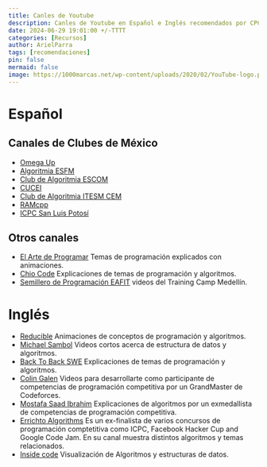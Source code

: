 ```yaml
---
title: Canles de Youtube
description: Canles de Youtube en Español e Inglés recomendados por CPC-GALLOS
date: 2024-06-29 19:01:00 +/-TTTT
categories: [Recursos]
author: ArielParra 
tags: [recomendaciones]  
pin: false
mermaid: false
image: https://1000marcas.net/wp-content/uploads/2020/02/YouTube-logo.png
---
```


# Español

## Canales de Clubes de México

- [Omega Up](https://www.youtube.com/@omegaUp1) 
- [Algoritmia ESFM](https://www.youtube.com/@clubdealgoritmiaesfm3307)
- [Club de Algoritmia ESCOM](https://www.youtube.com/@algoritmiaESCOM)
- [CUCEI](https://www.youtube.com/@clubalgoritmiacuceicac6204)
- [Club de Algoritmia ITESM CEM](https://www.youtube.com/@clubdealgoritmiaitesmcem4829/videos)
- [RAMcpp](https://www.youtube.com/@ramcpp-mty)
- [ICPC San Luis Potosí](https://icpcsanluis.github.io/curso/)

## Otros canales

- [El Arte de Programar](https://www.youtube.com/@ArteProgramar) Temas de programación explicados con animaciones.
- [Chio Code](https://www.youtube.com/@ChioCode) Explicaciones de temas de programación y algoritmos.
- [Semillero de Programación EAFIT](https://www.youtube.com/@semilleroprogramacioneafit/) videos del Training Camp Medellín.

# Inglés

- [Reducible](https://www.youtube.com/@Reducible) Animaciones de conceptos de programación y algoritmos.
- [Michael Sambol](https://www.youtube.com/@michaelsambol) Videos cortos acerca de estructura de datos y algoritmos.
- [Back To Back SWE](https://www.youtube.com/@BackToBackSWE) Explicaciones de temas de programación y algoritmos.
- [Colin Galen](https://www.youtube.com/@ColinGalen) Videos para desarrollarte como participante de competencias de programación competitiva por un GrandMaster de Codeforces.
- [Mostafa Saad Ibrahim](https://www.youtube.com/@ArabicCompetitiveProgramming) Explicaciones de algoritmos por un exmedallista de competencias de programación competitiva.
- [Errichto Algorithms](https://www.youtube.com/@Errichto) Es un ex-finalista de varios concursos de programación comptetitiva como ICPC, Facebook Hacker Cup and Google Code Jam. En su canal muestra distintos algoritmos y temas relacionados.
- [Inside code](https://www.youtube.com/@insidecode) Visualización de Algoritmos y estructuras de datos. 